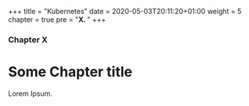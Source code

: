 +++
title = "Kubernetes"
date = 2020-05-03T20:11:20+01:00
weight = 5
chapter = true
pre = "<b>X. </b>"
+++

### Chapter X

# Some Chapter title

Lorem Ipsum.